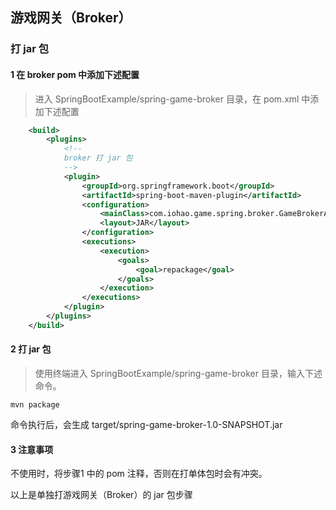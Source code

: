 ## 游戏网关（Broker）

### 打 jar 包

#### 1 在 broker pom 中添加下述配置
> 进入 SpringBootExample/spring-game-broker 目录，在 pom.xml 中添加下述配置

```xml
    <build>
        <plugins>
            <!--
            broker 打 jar 包
            -->
            <plugin>
                <groupId>org.springframework.boot</groupId>
                <artifactId>spring-boot-maven-plugin</artifactId>
                <configuration>
                    <mainClass>com.iohao.game.spring.broker.GameBrokerApplication</mainClass>
                    <layout>JAR</layout>
                </configuration>
                <executions>
                    <execution>
                        <goals>
                            <goal>repackage</goal>
                        </goals>
                    </execution>
                </executions>
            </plugin>
        </plugins>
    </build>
```

#### 2 打 jar 包
> 使用终端进入 SpringBootExample/spring-game-broker 目录，输入下述命令。
```shell
mvn package
```

命令执行后，会生成 target/spring-game-broker-1.0-SNAPSHOT.jar

#### 3 注意事项
不使用时，将步骤1 中的 pom 注释，否则在打单体包时会有冲突。

以上是单独打游戏网关（Broker）的 jar 包步骤